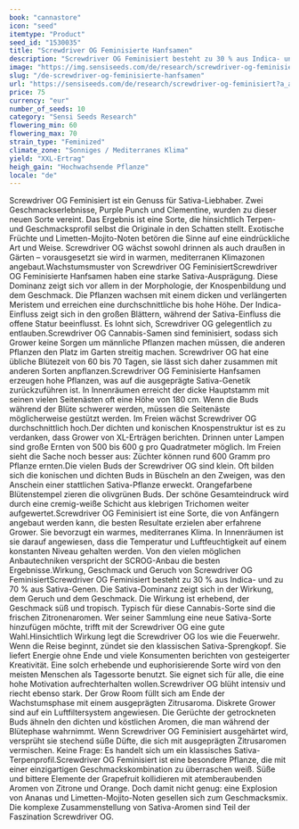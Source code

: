 ```yaml
---
book: "cannastore"
icon: "seed"
itemtype: "Product"
seed_id: "1530035"
title: "Screwdriver OG Feminisierte Hanfsamen"
description: "Screwdriver OG Feminisiert besteht zu 30 % aus Indica- und 70 % Sativa-Genen. Die Blütezeit beträgt 60 bis 70 Tage. Klassische Sativa mit XL-Ertrag."
image: "https://img.sensiseeds.com/de/research/screwdriver-og-feminisiert-image.png"
slug: "/de-screwdriver-og-feminisierte-hanfsamen"
url: "https://sensiseeds.com/de/research/screwdriver-og-feminisiert?a_aid=cannastore"
price: 75
currency: "eur"
number_of_seeds: 10
category: "Sensi Seeds Research"
flowering_min: 60
flowering_max: 70
strain_type: "Feminized"
climate_zone: "Sonniges / Mediterranes Klima"
yield: "XXL-Ertrag"
heigh_gain: "Hochwachsende Pflanze"
locale: "de"
---
```

Screwdriver OG Feminisiert ist ein Genuss für Sativa-Liebhaber. Zwei Geschmackserlebnisse, Purple Punch und Clementine, wurden zu dieser neuen Sorte vereint. Das Ergebnis ist eine Sorte, die hinsichtlich Terpen- und Geschmacksprofil selbst die Originale in den Schatten stellt. Exotische Früchte und Limetten-Mojito-Noten betören die Sinne auf eine eindrückliche Art und Weise. Screwdriver OG wächst sowohl drinnen als auch draußen in Gärten – vorausgesetzt sie wird in warmen, mediterranen Klimazonen angebaut.Wachstumsmuster von Screwdriver OG FeminisiertScrewdriver OG Feminisierte Hanfsamen haben eine starke Sativa-Ausprägung. Diese Dominanz zeigt sich vor allem in der Morphologie, der Knospenbildung und dem Geschmack. Die Pflanzen wachsen mit einem dicken und verlängerten Meristem und erreichen eine durchschnittliche bis hohe Höhe. Der Indica-Einfluss zeigt sich in den großen Blättern, während der Sativa-Einfluss die offene Statur beeinflusst. Es lohnt sich, Screwdriver OG gelegentlich zu entlauben.Screwdriver OG Cannabis-Samen sind feminisiert, sodass sich Grower keine Sorgen um männliche Pflanzen machen müssen, die anderen Pflanzen den Platz im Garten streitig machen. Screwdriver OG hat eine übliche Blütezeit von 60 bis 70 Tagen, sie lässt sich daher zusammen mit anderen Sorten anpflanzen.Screwdriver OG Feminisierte Hanfsamen erzeugen hohe Pflanzen, was auf die ausgeprägte Sativa-Genetik zurückzuführen ist. In Innenräumen erreicht der dicke Hauptstamm mit seinen vielen Seitenästen oft eine Höhe von 180 cm. Wenn die Buds während der Blüte schwerer werden, müssen die Seitenäste möglicherweise gestützt werden. Im Freien wächst Screwdriver OG durchschnittlich hoch.Der dichten und konischen Knospenstruktur ist es zu verdanken, dass Grower von XL-Erträgen berichten. Drinnen unter Lampen sind große Ernten von 500 bis 600 g pro Quadratmeter möglich. Im Freien sieht die Sache noch besser aus: Züchter können rund 600 Gramm pro Pflanze ernten.Die vielen Buds der Screwdriver OG sind klein. Oft bilden sich die konischen und dichten Buds in Büscheln an den Zweigen, was den Anschein einer stattlichen Sativa-Pflanze erweckt. Orangefarbene Blütenstempel zieren die olivgrünen Buds. Der schöne Gesamteindruck wird durch eine cremig-weiße Schicht aus klebrigen Trichomen weiter aufgewertet.Screwdriver OG Feminisiert ist eine Sorte, die von Anfängern angebaut werden kann, die besten Resultate erzielen aber erfahrene Grower. Sie bevorzugt ein warmes, mediterranes Klima. In Innenräumen ist sie darauf angewiesen, dass die Temperatur und Luftfeuchtigkeit auf einem konstanten Niveau gehalten werden. Von den vielen möglichen Anbautechniken verspricht der SCROG-Anbau die besten Ergebnisse.Wirkung, Geschmack und Geruch von Screwdriver OG FeminisiertScrewdriver OG Feminisiert besteht zu 30 % aus Indica- und zu 70 % aus Sativa-Genen. Die Sativa-Dominanz zeigt sich in der Wirkung, dem Geruch und dem Geschmack. Die Wirkung ist erhebend, der Geschmack süß und tropisch. Typisch für diese Cannabis-Sorte sind die frischen Zitronenaromen. Wer seiner Sammlung eine neue Sativa-Sorte hinzufügen möchte, trifft mit der Screwdriver OG eine gute Wahl.Hinsichtlich Wirkung legt die Screwdriver OG los wie die Feuerwehr. Wenn die Reise beginnt, zündet sie den klassischen Sativa-Sprengkopf. Sie liefert Energie ohne Ende und viele Konsumenten berichten von gesteigerter Kreativität. Eine solch erhebende und euphorisierende Sorte wird von den meisten Menschen als Tagessorte benutzt. Sie eignet sich für alle, die eine hohe Motivation aufrechterhalten wollen.Screwdriver OG blüht intensiv und riecht ebenso stark. Der Grow Room füllt sich am Ende der Wachstumsphase mit einem ausgeprägten Zitrusaroma. Diskrete Grower sind auf ein Luftfiltersystem angewiesen. Die Gerüchte der getrockneten Buds ähneln den dichten und köstlichen Aromen, die man während der Blütephase wahrnimmt. Wenn Screwdriver OG Feminisiert ausgehärtet wird, versprüht sie stechend süße Düfte, die sich mit ausgeprägten Zitrusaromen vermischen. Keine Frage: Es handelt sich um ein klassisches Sativa-Terpenprofil.Screwdriver OG Feminisiert ist eine besondere Pflanze, die mit einer einzigartigen Geschmackskombination zu überraschen weiß. Süße und bittere Elemente der Grapefruit kollidieren mit atemberaubenden Aromen von Zitrone und Orange. Doch damit nicht genug: eine Explosion von Ananas und Limetten-Mojito-Noten gesellen sich zum Geschmacksmix. Die komplexe Zusammenstellung von Sativa-Aromen sind Teil der Faszination Screwdriver OG.
